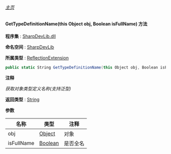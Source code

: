 ###### [主页](./Index.md "主页")

#### GetTypeDefinitionName(this Object obj, Boolean isFullName) 方法

**程序集** : [SharpDevLib.dll](./SharpDevLib.assembly.md "SharpDevLib.dll")

**命名空间** : [SharpDevLib](./SharpDevLib.namespace.md "SharpDevLib")

**所属类型** : [ReflectionExtension](./SharpDevLib.ReflectionExtension.md "ReflectionExtension")

``` csharp
public static String GetTypeDefinitionName(this Object obj, Boolean isFullName)
```

**注释**

*获取对象类型定义名称(支持泛型)*



**返回类型** : [String](https://learn.microsoft.com/en-us/dotnet/api/system.string "String")


**参数**

|名称|类型|注释|
|---|---|---|
|obj|[Object](https://learn.microsoft.com/en-us/dotnet/api/system.object "Object")|对象|
|isFullName|[Boolean](https://learn.microsoft.com/en-us/dotnet/api/system.boolean "Boolean")|是否全名|



